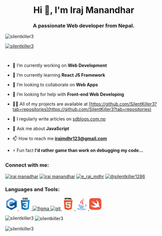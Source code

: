 <h1 align="center">Hi 👋, I'm Iraj Manandhar</h1>
<h3 align="center">A passionate Web developer from Nepal.</h3>

<p align="left"> <img src="https://komarev.com/ghpvc/?username=silentkiller3&label=Profile%20views&color=0e75b6&style=flat" alt="silentkiller3" /> </p>

<p align="left"> <a href="https://github.com/ryo-ma/github-profile-trophy"><img src="https://github-profile-trophy.vercel.app/?username=silentkiller3" alt="silentkiller3" /></a> </p>

<p align="left"> <a href="https://twitter.com/" target="blank"><img src="https://img.shields.io/twitter/follow/?logo=twitter&style=for-the-badge" alt="" /></a> </p>

- 🔭 I’m currently working on **Web Development**

- 🌱 I’m currently learning **React JS Framework**

- 👯 I’m looking to collaborate on **Web Apps**

- 🤝 I’m looking for help with **Front-end Web Developing**

- 👨‍💻 All of my projects are available at [https://github.com/SilentKiller3?tab=repositories](https://github.com/SilentKiller3?tab=repositories)

- 📝 I regularly write articles on [sdblogs.com.np](sdblogs.com.np)

- 💬 Ask me about **JavaScript**

- 📫 How to reach me **irajmdhr123@gmail.com**

- ⚡ Fun fact **I'd rather game than work on debugging my code...**

<h3 align="left">Connect with me:</h3>
<p align="left">
<a href="https://linkedin.com/in/iraj manadhar" target="blank"><img align="center" src="https://raw.githubusercontent.com/rahuldkjain/github-profile-readme-generator/master/src/images/icons/Social/linked-in-alt.svg" alt="iraj manadhar" height="30" width="40" /></a>
<a href="https://fb.com/iraj manandhar" target="blank"><img align="center" src="https://raw.githubusercontent.com/rahuldkjain/github-profile-readme-generator/master/src/images/icons/Social/facebook.svg" alt="iraj manandhar" height="30" width="40" /></a>
<a href="https://instagram.com/e_raj_mdhr" target="blank"><img align="center" src="https://raw.githubusercontent.com/rahuldkjain/github-profile-readme-generator/master/src/images/icons/Social/instagram.svg" alt="e_raj_mdhr" height="30" width="40" /></a>
<a href="https://www.youtube.com/c/@silentkiller1286" target="blank"><img align="center" src="https://raw.githubusercontent.com/rahuldkjain/github-profile-readme-generator/master/src/images/icons/Social/youtube.svg" alt="@silentkiller1286" height="30" width="40" /></a>
</p>

<h3 align="left">Languages and Tools:</h3>
<p align="left"> <a href="https://www.cprogramming.com/" target="_blank" rel="noreferrer"> <img src="https://raw.githubusercontent.com/devicons/devicon/master/icons/c/c-original.svg" alt="c" width="40" height="40"/> </a> <a href="https://www.w3schools.com/css/" target="_blank" rel="noreferrer"> <img src="https://raw.githubusercontent.com/devicons/devicon/master/icons/css3/css3-original-wordmark.svg" alt="css3" width="40" height="40"/> </a> <a href="https://www.figma.com/" target="_blank" rel="noreferrer"> <img src="https://www.vectorlogo.zone/logos/figma/figma-icon.svg" alt="figma" width="40" height="40"/> </a> <a href="https://git-scm.com/" target="_blank" rel="noreferrer"> <img src="https://www.vectorlogo.zone/logos/git-scm/git-scm-icon.svg" alt="git" width="40" height="40"/> </a> <a href="https://www.w3.org/html/" target="_blank" rel="noreferrer"> <img src="https://raw.githubusercontent.com/devicons/devicon/master/icons/html5/html5-original-wordmark.svg" alt="html5" width="40" height="40"/> </a> <a href="https://www.java.com" target="_blank" rel="noreferrer"> <img src="https://raw.githubusercontent.com/devicons/devicon/master/icons/java/java-original.svg" alt="java" width="40" height="40"/> </a> <a href="https://developer.apple.com/swift/" target="_blank" rel="noreferrer"> <img src="https://raw.githubusercontent.com/devicons/devicon/master/icons/swift/swift-original.svg" alt="swift" width="40" height="40"/> </a> </p>

<p><img align="left" src="https://github-readme-stats.vercel.app/api/top-langs?username=silentkiller3&show_icons=true&locale=en&layout=compact" alt="silentkiller3" /></p>

<p>&nbsp;<img align="center" src="https://github-readme-stats.vercel.app/api?username=silentkiller3&show_icons=true&locale=en" alt="silentkiller3" /></p>

<p><img align="center" src="https://github-readme-streak-stats.herokuapp.com/?user=silentkiller3&" alt="silentkiller3" /></p>
